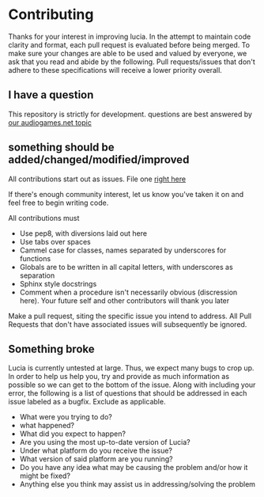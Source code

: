 # Contributing

Thanks for your interest in improving lucia.
In the attempt to maintain code clarity and format, each pull request is evaluated before being merged.
To make sure your changes are able to be used and valued by everyone, we ask that you read and abide by the following. Pull requests/issues that don't adhere to these specifications will receive a lower priority overall.

## I have a question

This repository is strictly for development. questions are best answered by [our audiogames.net topic](https://forum.audiogames.net/topic/31079/lucia-opensource-audiogame-engine-written-in-python/)

## something should be added/changed/modified/improved

All contributions start out as issues.
File one [right here](https://github.com/luciasoftware/lucia/issues)

If there's enough community interest, let us know you've taken it on and
feel free to begin writing code.

All contributions must

* Use pep8, with diversions laid out here
* Use tabs over spaces
* Cammel case for classes, names separated by underscores for functions
* Globals are to be written in all capital letters, with underscores as separation
* Sphinx style docstrings
* Comment when a procedure isn't necessarily obvious (discression here). Your future self and other contributors will thank you later

Make a pull request, siting the specific issue you intend to address.
All Pull Requests that don't have associated issues will subsequently be ignored.

## Something broke

Lucia is currently untested at large. Thus, we expect many bugs to crop up.
In order to help us help you, try and provide as much information as possible so we can get to the bottom of the issue.
Along with including your error, the following is a list of questions that should be addressed in each issue labeled as a bugfix. Exclude as applicable.

* What were you trying to do?
* what happened?
* What did you expect to happen?
* Are you using the most up-to-date version of Lucia?
* Under what platform do you receive the issue?
* What version of said platform are you running?
* Do you have any idea what may be causing the problem and/or how it might be fixed?
* Anything else you think may assist us in addressing/solving the problem
